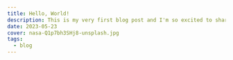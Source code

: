 ```yaml
---
title: Hello, World!
description: This is my very first blog post and I'm so excited to share it with you!
date: 2023-05-23
cover: nasa-Q1p7bh3SHj8-unsplash.jpg
tags:
  - blog
---
```

